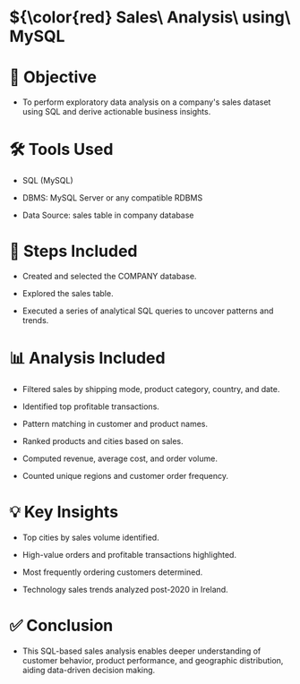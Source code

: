 # ${\color{red} Sales\ Analysis\ using\ MySQL
# 📌 Objective
- To perform exploratory data analysis on a company's sales dataset using SQL and derive actionable business insights.

# 🛠️ Tools Used
- SQL (MySQL)

- DBMS: MySQL Server or any compatible RDBMS

- Data Source: sales table in company database

# 🔄 Steps Included
- Created and selected the COMPANY database.

- Explored the sales table.

- Executed a series of analytical SQL queries to uncover patterns and trends.

# 📊 Analysis Included
- Filtered sales by shipping mode, product category, country, and date.

- Identified top profitable transactions.

- Pattern matching in customer and product names.

- Ranked products and cities based on sales.

- Computed revenue, average cost, and order volume.

- Counted unique regions and customer order frequency.

# 💡 Key Insights
- Top cities by sales volume identified.

- High-value orders and profitable transactions highlighted.

- Most frequently ordering customers determined.

- Technology sales trends analyzed post-2020 in Ireland.

# ✅ Conclusion
- This SQL-based sales analysis enables deeper understanding of customer behavior, product performance, and geographic distribution, aiding data-driven decision making.
